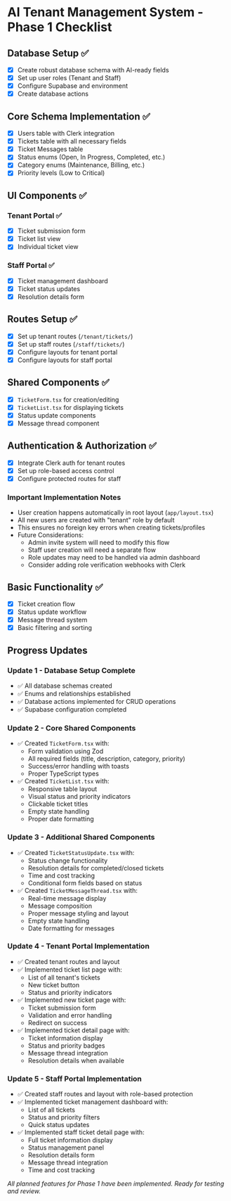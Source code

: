 # AI Tenant Management System - Phase 1 Checklist

## Database Setup ✅
- [x] Create robust database schema with AI-ready fields
- [x] Set up user roles (Tenant and Staff)
- [x] Configure Supabase and environment
- [x] Create database actions

## Core Schema Implementation ✅
- [x] Users table with Clerk integration
- [x] Tickets table with all necessary fields
- [x] Ticket Messages table
- [x] Status enums (Open, In Progress, Completed, etc.)
- [x] Category enums (Maintenance, Billing, etc.)
- [x] Priority levels (Low to Critical)

## UI Components ✅
### Tenant Portal ✅
- [x] Ticket submission form
- [x] Ticket list view
- [x] Individual ticket view

### Staff Portal ✅
- [x] Ticket management dashboard
- [x] Ticket status updates
- [x] Resolution details form

## Routes Setup ✅
- [x] Set up tenant routes (`/tenant/tickets/`)
- [x] Set up staff routes (`/staff/tickets/`)
- [x] Configure layouts for tenant portal
- [x] Configure layouts for staff portal

## Shared Components ✅
- [x] `TicketForm.tsx` for creation/editing
- [x] `TicketList.tsx` for displaying tickets
- [x] Status update components
- [x] Message thread component

## Authentication & Authorization ✅
- [x] Integrate Clerk auth for tenant routes
- [x] Set up role-based access control
- [x] Configure protected routes for staff

### Important Implementation Notes
- User creation happens automatically in root layout (`app/layout.tsx`)
- All new users are created with "tenant" role by default
- This ensures no foreign key errors when creating tickets/profiles
- Future Considerations:
  - Admin invite system will need to modify this flow
  - Staff user creation will need a separate flow
  - Role updates may need to be handled via admin dashboard
  - Consider adding role verification webhooks with Clerk

## Basic Functionality ✅
- [x] Ticket creation flow
- [x] Status update workflow
- [x] Message thread system
- [x] Basic filtering and sorting

## Progress Updates

### Update 1 - Database Setup Complete
- ✅ All database schemas created
- ✅ Enums and relationships established
- ✅ Database actions implemented for CRUD operations
- ✅ Supabase configuration completed

### Update 2 - Core Shared Components
- ✅ Created `TicketForm.tsx` with:
  - Form validation using Zod
  - All required fields (title, description, category, priority)
  - Success/error handling with toasts
  - Proper TypeScript types
- ✅ Created `TicketList.tsx` with:
  - Responsive table layout
  - Visual status and priority indicators
  - Clickable ticket titles
  - Empty state handling
  - Proper date formatting

### Update 3 - Additional Shared Components
- ✅ Created `TicketStatusUpdate.tsx` with:
  - Status change functionality
  - Resolution details for completed/closed tickets
  - Time and cost tracking
  - Conditional form fields based on status
- ✅ Created `TicketMessageThread.tsx` with:
  - Real-time message display
  - Message composition
  - Proper message styling and layout
  - Empty state handling
  - Date formatting for messages

### Update 4 - Tenant Portal Implementation
- ✅ Created tenant routes and layout
- ✅ Implemented ticket list page with:
  - List of all tenant's tickets
  - New ticket button
  - Status and priority indicators
- ✅ Implemented new ticket page with:
  - Ticket submission form
  - Validation and error handling
  - Redirect on success
- ✅ Implemented ticket detail page with:
  - Ticket information display
  - Status and priority badges
  - Message thread integration
  - Resolution details when available

### Update 5 - Staff Portal Implementation
- ✅ Created staff routes and layout with role-based protection
- ✅ Implemented ticket management dashboard with:
  - List of all tickets
  - Status and priority filters
  - Quick status updates
- ✅ Implemented staff ticket detail page with:
  - Full ticket information display
  - Status management panel
  - Resolution details form
  - Message thread integration
  - Time and cost tracking

_All planned features for Phase 1 have been implemented. Ready for testing and review._ 